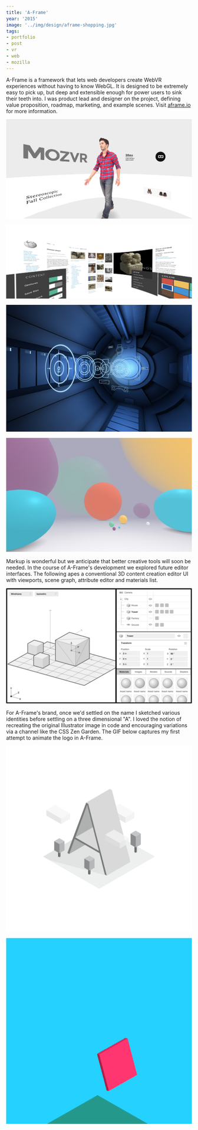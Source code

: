 ```yaml
---
title: 'A-Frame'
year: '2015'
image: '../img/design/aframe-shopping.jpg'
tags:
- portfolio
- post
- vr
- web
- mozilla
---
```


A-Frame is a framework that lets web developers create WebVR experiences without having to know WebGL. It is designed to be extremely easy to pick up, but deep and extensible enough for power users to sink their teeth into. I was product lead and designer on the project, defining value proposition, roadmap, marketing, and example scenes. Visit [aframe.io](https://aframe.io/) for more information.

![](../img/design/aframe-shopping.jpg)

![](../img/design/aframe-text.jpg)

![](../img/design/aframe-anime.jpg)

![](../img/design/aframe-balls.jpg)

Markup is wonderful but we anticipate that better creative tools will soon be needed. In the course of A-Frame's development we explored future editor interfaces. The following apes a conventional 3D content creation editor UI with viewports, scene graph, attribute editor and materials list. 

![](../img/design/aframe-editor.jpg)

For A-Frame's brand, once we'd settled on the name I sketched various identities before settling on a three dimensional "A". I loved the notion of recreating the original Illustrator image in code and encouraging variations via a channel like the CSS Zen Garden. The GIF below captures my first attempt to animate the logo in A-Frame.

![](../img/design/aframe-brand-bw.png)

![](../img/design/aframe-brand-animated.gif)